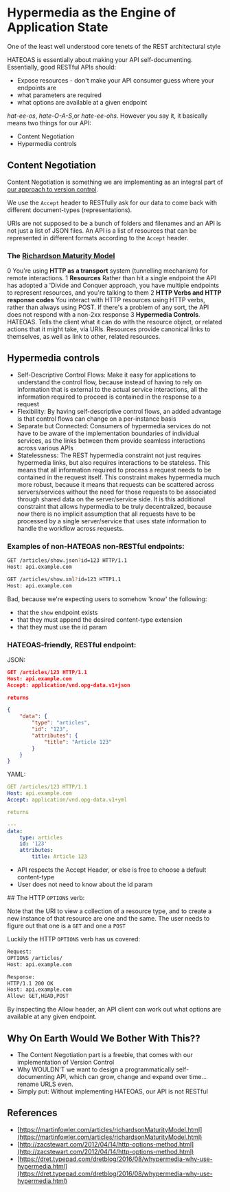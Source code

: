 # Hypermedia as the Engine of Application State

One of the least well understood core tenets of the REST architectural style

HATEOAS is essentially about making your API self-documenting. Essentially, good RESTful APIs should:

* Expose resources - don't make your API consumer guess where your endpoints are
* what parameters are required
* what options are available at a given endpoint

_hat-ee-os_, _hate-O-A-S_,or _hate-ee-ohs_. However you say it, it basically means two things for our API:

* Content Negotiation
* Hypermedia controls

## Content Negotiation

Content Negotiation is something we are implementing as an integral part of [our approach to version control](../0002-api-versioning-strategy.md).

We use the `Accept` header to RESTfully ask for our data to come back with different document-types (representations).

URIs are not supposed to be a bunch of folders and filenames and an API is not just a list of JSON files. An API is a list of resources that can be represented in different formats according to the `Accept` header.

### The [Richardson Maturity Model](https://martinfowler.com/articles/richardsonMaturityModel.html)

0 You're using **HTTP as a transport** system (tunnelling mechanism) for remote interactions.
1 **Resources** Rather than hit a single endpoint the API has adopted a 'Divide and Conquer approach, you have multiple endpoints to represent resources, and you're talking to them
2 **HTTP Verbs and HTTP response codes** You interact with HTTP resources using HTTP verbs, rather than always using POST. If there's a problem of any sort, the API does not respond with a non-2xx response
3 **Hypermedia Controls**. HATEOAS. Tells the client what it can do with the resource object, or related actions that it might take, via URIs. Resources provide canonical links to themselves, as well as link to other, related resources.

## Hypermedia controls

* Self-Descriptive Control Flows: Make it easy for applications to understand the control flow, because instead of having to rely on information that is external to the actual service interactions, all the information required to proceed is contained in the response to a request
* Flexibility: By having self-descriptive control flows, an added advantage is that control flows can change on a per-instance basis
* Separate but Connected: Consumers of hypermedia services do not have to be aware of the implementation boundaries of individual services, as the links between them provide seamless interactions across various APIs
* Statelessness: The REST hypermedia constraint not just requires hypermedia links, but also requires interactions to be stateless. This means that all information required to process a request needs to be contained in the request itself. This constraint makes hypermedia much more robust, because it means that requests can be scattered across servers/services without the need for those requests to be associated through shared data on the server/service side. It is this additional constraint that allows hypermedia to be truly decentralized, because now there is no implicit assumption that all requests have to be processed by a single server/service that uses state information to handle the workflow across requests.


### Examples of non-HATEOAS non-RESTful endpoints:

```bash
GET /articles/show.json?id=123 HTTP/1.1
Host: api.example.com
```

```bash
GET /articles/show.xml?id=123 HTTP1.1
Host: api.example.com
```

Bad, because we're expecting users to somehow 'know' the following:

* that the `show` endpoint exists
* that they must append the desired content-type extension
* that they must use the id param

### HATEOAS-friendly, RESTful endpoint:

JSON:

```json
GET /articles/123 HTTP/1.1
Host: api.example.com
Accept: application/vnd.opg-data.v1+json

returns

{
    "data": {
        "type": "articles",
        "id": "123",
        "attributes": {
            "title": "Article 123"
        }
    }
}
```

YAML:

```yaml
GET /articles/123 HTTP/1.1
Host: api.example.com
Accept: application/vnd.opg-data.v1+yml

returns

---
data:
    type: articles
    id: '123'
    attributes:
        title: Article 123

```

* API respects the Accept Header, or else is free to choose a default content-type
* User does not need to know about the id param

## The HTTP `OPTIONS` verb:

Note that the URI to view a collection of a resource type, and to create a new instance of that resource are one and the same. The user needs to figure out that one is a `GET` and one a `POST`

Luckily the HTTP `OPTIONS` verb has us covered:

```bash
Request:
OPTIONS /articles/
Host: api.example.com

Response:
HTTP/1.1 200 OK
Host: api.example.com
Allow: GET,HEAD,POST
```

By inspecting the Allow header, an API client can work out what options are available at any given endpoint.

## Why On Earth Would We Bother With This??

* The Content Negotiation part is a freebie, that comes with our implementation of Version Control
* Why WOULDN'T we want to design a programmatically self-documenting API, which can grow, change and expand over time... rename URLS even.
* Simply put: Without implementing HATEOAS, our API is not RESTful

## References

* [https://martinfowler.com/articles/richardsonMaturityModel.html](https://martinfowler.com/articles/richardsonMaturityModel.html)
* [http://zacstewart.com/2012/04/14/http-options-method.html](http://zacstewart.com/2012/04/14/http-options-method.html)
* [https://dret.typepad.com/dretblog/2016/08/whypermedia-why-use-hypermedia.html](https://dret.typepad.com/dretblog/2016/08/whypermedia-why-use-hypermedia.html)
